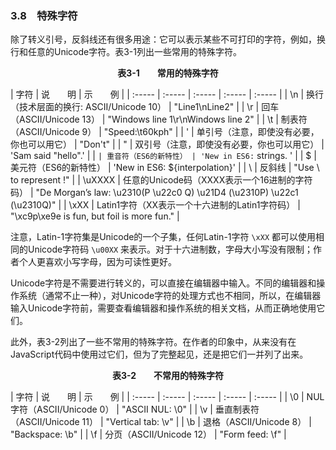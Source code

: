 ### 3.8　特殊字符

除了转义引号，反斜线还有很多用途：它可以表示某些不可打印的字符，例如，换行和任意的Unicode字符。表3-1列出一些常用的特殊字符。

<center class="my_markdown"><b class="my_markdown">表3-1　　常用的特殊字符</b></center>

| 字符 | 说　　明 | 示　　例 |
| :-----  | :-----  | :-----  | :-----  | :-----  |
| \n | 换行（技术层面的换行: ASCII/Unicode 10） | "Line1\nLine2" |
| \r | 回车（ASCII/Unicode 13） | "Windows line 1\r\nWindows line 2" |
| \t | 制表符（ASCII/Unicode 9） | "Speed:\t60kph" |
| \' | 单引号（注意，即使没有必要，你也可以用它） | "Don\'t" |
| \" | 双引号（注意，即使没有必要，你也可以用它） | 'Sam said \"hello\".' |
| ` | 重音符（ES6的新特性） | 'New in ES6: ` strings. ' |
| \$ | 美元符（ES6的新特性） | 'New in ES6: ${interpolation}' |
| \\ | 反斜线 | "Use \\ to represent \!" |
| \uXXXX | 任意的Unicode码（XXXX表示一个16进制的字符码） | "De Morgan’s law: \u2310(P \u22c0 Q) \u21D4 (\u2310P) \u22c1 (\u2310Q)" |
| \xXX | Latin1字符（XX表示一个十六进制的Latin1字符码） | "\xc9p\xe9e is fun, but foil is more fun." |

注意，Latin-1字符集是Unicode的一个子集，任何Latin-1字符 `\xXX` 都可以使用相同的Unicode字符码 `\u00XX` 来表示。对于十六进制数，字母大小写没有限制；作者个人更喜欢小写字母，因为可读性更好。

Unicode字符是不需要进行转义的，可以直接在编辑器中输入。不同的编辑器和操作系统（通常不止一种），对Unicode字符的处理方式也不相同，所以，在编辑器输入Unicode字符前，需要查看编辑器和操作系统的相关文档，从而正确地使用它们。

此外，表3-2列出了一些不常用的特殊字符。在作者的印象中，从来没有在JavaScript代码中使用过它们，但为了完整起见，还是把它们一并列了出来。

<center class="my_markdown"><b class="my_markdown">表3-2　　不常用的特殊字符</b></center>

| 字符 | 说　　明 | 示　　例 |
| :-----  | :-----  | :-----  | :-----  | :-----  |
| \0 | NUL 字符（ASCII/Unicode 0） | "ASCII NUL: \0" |
| \v | 垂直制表符（ASCII/Unicode 11） | "Vertical tab: \v" |
| \b | 退格（ASCII/Unicode 8） | "Backspace: \b" |
| \f | 分页（ASCII/Unicode 12） | "Form feed: \f" |

